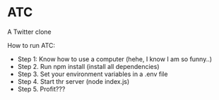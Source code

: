 # ATC
A Twitter  clone

How to run ATC:
- Step 1: Know how to use a computer (hehe, I know I am so funny..)
- Step 2. Run npm install (install all dependencies)
- Step 3. Set your environment variables in a .env file
- Step 4. Start thr server (node index.js)
- Step 5. Profit???
